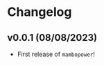 # Changelog

<!--next-version-placeholder-->

## v0.0.1 (08/08/2023)

- First release of `mambopower`!